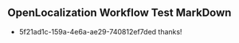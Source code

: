 ## OpenLocalization Workflow Test MarkDown
* 5f21ad1c-159a-4e6a-ae29-740812ef7ded 
thanks!<!--HONumber=Mar16_HO3-->
